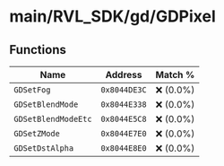 # main/RVL_SDK/gd/GDPixel

## Functions

| Name | Address | Match % |
|------|---------|---------|
| `GDSetFog` | `0x8044DE3C` | :x: (0.0%) |
| `GDSetBlendMode` | `0x8044E338` | :x: (0.0%) |
| `GDSetBlendModeEtc` | `0x8044E5C8` | :x: (0.0%) |
| `GDSetZMode` | `0x8044E7E0` | :x: (0.0%) |
| `GDSetDstAlpha` | `0x8044E8E0` | :x: (0.0%) |